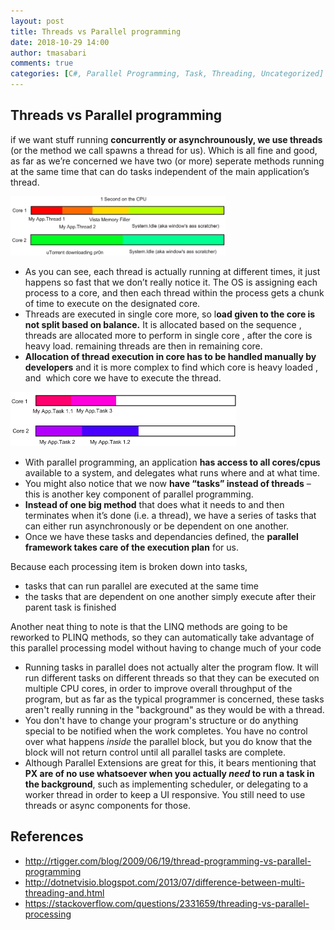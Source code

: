 ```yaml
---
layout: post
title: Threads vs Parallel programming
date: 2018-10-29 14:00
author: tmasabari
comments: true
categories: [C#, Parallel Programming, Task, Threading, Uncategorized]
---
```

<h2>Threads vs Parallel programming</h2>
if we want stuff running <strong>concurrently or asynchrounously, we use threads</strong> (or the method we call spawns a thread for us). Which is all fine and good, as far as we’re concerned we have two (or more) seperate methods running at the same time that can do tasks independent of the main application’s thread.
<p id="ygnDvAw"><img class="alignnone  wp-image-1805 " src="/wp-content/uploads/2018/10/img_5bd6c2dda191e.png" alt="" width="344" height="95" /></p>

<ul>
 	<li>As you can see, each thread is actually running at different times, it just happens so fast that we don’t really notice it. The OS is assigning each process to a core, and then each thread within the process gets a chunk of time to execute on the designated core.</li>
 	<li>Threads are executed in single core more, so l<strong>oad given to the core is not split based on balance.</strong> It is allocated based on the sequence , threads are allocated more to perform in single core , after the core is heavy load. remaining threads are then in remaining core.</li>
 	<li><strong>Allocation of thread execution in core has to be handled manually by developers</strong> and it is more complex to find which core is heavy loaded , and  which core we have to execute the thread.</li>
</ul>
<p id="gctkUoa"><img class="alignnone  wp-image-1806 " src="/wp-content/uploads/2018/10/img_5bd6c36d0be55.png" alt="" width="361" height="87" /></p>

<ul>
 	<li>With parallel programming, an application <strong>has access to all cores/cpus</strong> available to a system, and delegates what runs where and at what time.</li>
 	<li>You might also notice that we now <strong>have “tasks” instead of threads</strong> – this is another key component of parallel programming.</li>
 	<li><strong>Instead of one big method</strong> that does what it needs to and then terminates when it’s done (i.e. a thread), we have a series of tasks that can either run asynchronously or be dependent on one another.</li>
 	<li>Once we have these tasks and dependancies defined, the <strong>parallel framework takes care of the execution plan</strong> for us.</li>
</ul>
Because each processing item is broken down into tasks,
<ul>
 	<li>tasks that can run parallel are executed at the same time</li>
 	<li>the tasks that are dependent on one another simply execute after their parent task is finished</li>
</ul>
Another neat thing to note is that the LINQ methods are going to be reworked to PLINQ methods, so they can automatically take advantage of this parallel processing model without having to change much of your code
<ul>
 	<li>Running tasks in parallel does not actually alter the program flow. It will run different tasks on different threads so that they can be executed on multiple CPU cores, in order to improve overall throughput of the program, but as far as the typical programmer is concerned, these tasks aren't really running in the "background" as they would be with a thread.</li>
 	<li>You don't have to change your program's structure or do anything special to be notified when the work completes. You have no control over what happens <em>inside</em> the parallel block, but you do know that the block will not return control until all parallel tasks are complete.</li>
 	<li>Although Parallel Extensions are great for this, it bears mentioning that <strong>PX are of no use whatsoever when you actually <em>need</em> to run a task in the background</strong>, such as implementing scheduler, or delegating to a worker thread in order to keep a UI responsive. You still need to use threads or async components for those.</li>
</ul>
<h2>References</h2>
<ul>
 	<li><a href="http://rtigger.com/blog/2009/06/19/thread-programming-vs-parallel-programming">http://rtigger.com/blog/2009/06/19/thread-programming-vs-parallel-programming</a></li>
 	<li><a href="http://dotnetvisio.blogspot.com/2013/07/difference-between-multi-threading-and.html">http://dotnetvisio.blogspot.com/2013/07/difference-between-multi-threading-and.html</a></li>
 	<li><a href="https://stackoverflow.com/questions/2331659/threading-vs-parallel-processing">https://stackoverflow.com/questions/2331659/threading-vs-parallel-processing</a></li>
</ul>
